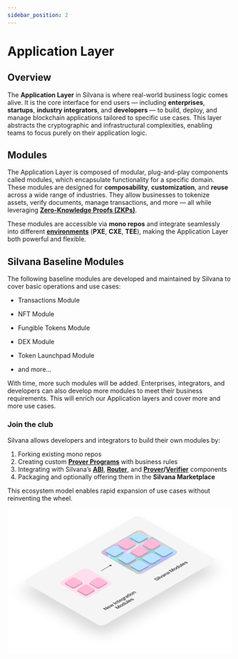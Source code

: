 ```yaml
---
sidebar_position: 2
---
```


# Application Layer

## Overview

The **Application Layer** in Silvana is where real-world business logic comes alive. It is the core interface for end users — including **enterprises**, **startups**, **industry integrators**, and **developers** — to build, deploy, and manage blockchain applications tailored to specific use cases. This layer abstracts the cryptographic and infrastructural complexities, enabling teams to focus purely on their application logic. 

## Modules

The Application Layer is composed of modular, plug-and-play components called modules, which encapsulate functionality for a specific domain. These modules are designed for **composability**, **customization**, and **reuse** across a wide range of industries. They allow businesses to tokenize assets, verify documents, manage transactions, and more — all while leveraging [**Zero-Knowledge Proofs (ZKPs)**](/Documentation/key-concepts/zk-proofs).

These modules are accessible via **mono repos** and integrate seamlessly into different [**environments**](/Documentation/Deployment/deployment-environments) (**PXE**, **CXE**, **TEE**), making the Application Layer both powerful and flexible.

## Silvana Baseline Modules

The following baseline modules are developed and maintained by Silvana to cover basic operations and use cases:

* Transactions Module

* NFT Module

* Fungible Tokens Module

* DEX Module

* Token Launchpad Module

* and more...

With time, more such modules will be added. Enterprises, integrators, and developers can also develop more modules to meet their business requirements. This will enrich our Application layers and cover more and more use cases. 

### Join the club

Silvana allows developers and integrators to build their own modules by:

1. Forking existing mono repos
2. Creating custom [**Prover Programs**](/Documentation/glossary#prover-program) with business rules
3. Integrating with Silvana’s [**ABI**](/Documentation/architecture/silvana-core/abi), [**Router**](/Documentation/architecture/silvana-core/router), and [**Prover**](/Documentation/architecture/silvana-core/prover)**/**[**Verifier**](/Documentation/architecture/silvana-core/verifier) components
4. Packaging and optionally offering them in the **Silvana Marketplace**

This ecosystem model enables rapid expansion of use cases without reinventing the wheel.

![Application Layer](../img/application-layer.png)

